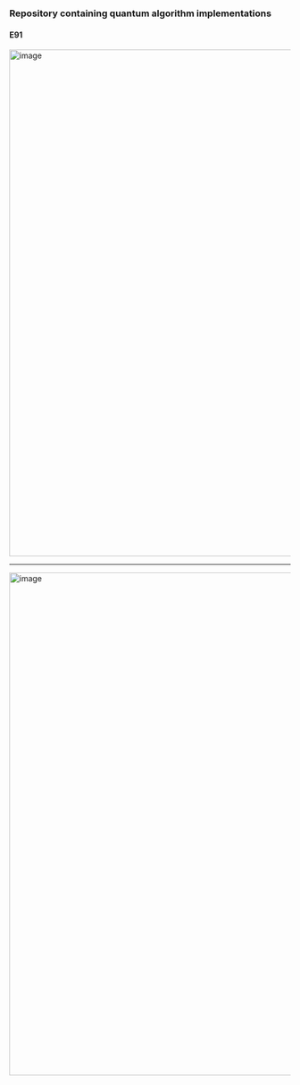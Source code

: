 ### Repository containing quantum algorithm implementations

#### E91

<img width="683" height="908" alt="image" src="https://github.com/user-attachments/assets/e10f9cb4-c552-4352-a511-0d665abf3117" />

----------------------------------------------------------------------------------------------------------------------------------

<img width="663" height="901" alt="image" src="https://github.com/user-attachments/assets/25272b54-585b-4ed8-a2ee-13710bf1fcfb" />
